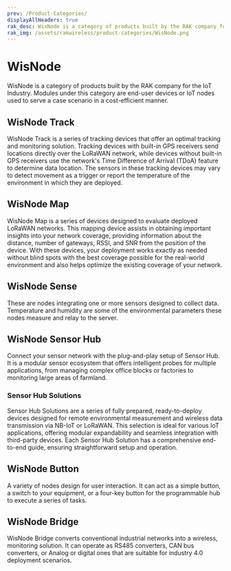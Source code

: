 ```yaml
---
prev: /Product-Categories/
displayAllHeaders: true
rak_desc: WisNode is a category of products built by the RAK company for the IoT Industry. Modules under this category are end-user devices or IoT nodes used to serve a case scenario in a cost-efficient manner.
rak_img: /assets/rakwireless/product-categories/WisNode.png
---
```


# WisNode

<rk-head img="/assets/rakwireless/product-categories/WisNode.svg" center>

WisNode is a category of products built by the RAK company for the IoT Industry. Modules under this category are end-user devices or IoT nodes used to serve a case scenario in a cost-efficient manner.

</rk-head>

## WisNode Track

<rk-head img="/assets/rakwireless/product-categories/WisNode-Track.svg">

WisNode Track is a series of tracking devices that offer an optimal tracking and monitoring solution. Tracking devices with built-in GPS receivers send locations directly over the LoRaWAN network, while devices without built-in GPS receivers use the network's Time Difference of Arrival (TDoA) feature to determine data location. The sensors in these tracking devices may vary to detect movement as a trigger or report the temperature of the environment in which they are deployed.


</rk-head>

<rk-products :tags="['wisnode', 'track']" />

## WisNode Map

<rk-head img="/assets/rakwireless/product-categories/WisNode-Map.svg">

WisNode Map is a series of devices designed to evaluate deployed LoRaWAN networks. This mapping device assists in obtaining important insights into your network coverage, providing information about the distance, number of gateways, RSSI, and SNR from the position of the device. With these devices, your deployment works exactly as needed without blind spots with the best coverage possible for the real-world environment and also helps optimize the existing coverage of your network.


</rk-head>

<rk-products :tags="['wisnode', 'map']" />


## WisNode Sense

<rk-head img="/assets/rakwireless/product-categories/WisNode-Sense.svg">

These are nodes integrating one or more sensors designed to collect data. Temperature and humidity are some of the environmental parameters these nodes measure and relay to the server.

</rk-head>

<rk-products :tags="['wisnode', 'sense']" />


## WisNode Sensor Hub

<rk-head img="/assets/rakwireless/product-categories/WisNode-Sensor-Hub.svg">

Connect your sensor network with the plug-and-play setup of Sensor Hub. It is a modular sensor ecosystem that offers intelligent probes for multiple applications, from managing complex office blocks or factories to monitoring large areas of farmland.


</rk-head>

<rk-products :tags="['wisnode', 'sensorhub']" />

### Sensor Hub Solutions

<rk-head img="/assets/rakwireless/product-categories/sensorhub-solutions.png">

Sensor Hub Solutions are a series of fully prepared, ready-to-deploy devices designed for remote environmental measurement and wireless data transmission via NB-IoT or LoRaWAN. This selection is ideal for various IoT applications, offering modular expandability and seamless integration with third-party devices. Each Sensor Hub Solution has a comprehensive end-to-end guide, ensuring straightforward setup and operation.

</rk-head>


<rk-products :tags="['wisnode', 'solutions']" />



## WisNode Button

<rk-head img="/assets/rakwireless/product-categories/WisNode-Button.svg">

A variety of nodes design for user interaction. It can act as a simple button, a switch to your equipment, or a four-key button for the programmable hub to execute a series of tasks.

</rk-head>

<rk-products :tags="['wisnode', 'button']" />

## WisNode Bridge

<rk-head img="/assets/rakwireless/product-categories/WisNode-Bridge.svg">

WisNode Bridge converts conventional industrial networks into a wireless, monitoring solution. It can operate as RS485 converters, CAN bus converters, or Analog or digital ones that are suitable for industry 4.0 deployment scenarios.


</rk-head>

<rk-products :tags="['wisnode', 'bridge']" />
